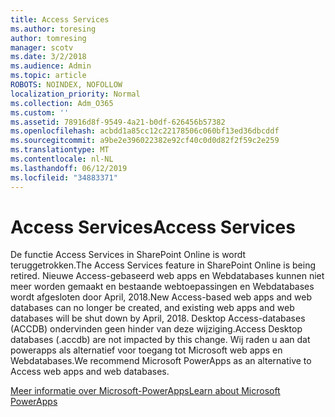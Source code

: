```yaml
---
title: Access Services
ms.author: toresing
author: tomresing
manager: scotv
ms.date: 3/2/2018
ms.audience: Admin
ms.topic: article
ROBOTS: NOINDEX, NOFOLLOW
localization_priority: Normal
ms.collection: Adm_O365
ms.custom: ''
ms.assetid: 78916d8f-9549-4a21-b0df-626456b57382
ms.openlocfilehash: acbdd1a85cc12c22178506c060bf13ed36dbcddf
ms.sourcegitcommit: a9be2e396022382e92cf40c0d0d82f2f59c2e259
ms.translationtype: MT
ms.contentlocale: nl-NL
ms.lasthandoff: 06/12/2019
ms.locfileid: "34883371"
---
```

# <a name="access-services"></a><span data-ttu-id="aaf9f-102">Access Services</span><span class="sxs-lookup"><span data-stu-id="aaf9f-102">Access Services</span></span>

<span data-ttu-id="aaf9f-103">De functie Access Services in SharePoint Online is wordt teruggetrokken.</span><span class="sxs-lookup"><span data-stu-id="aaf9f-103">The Access Services feature in SharePoint Online is being retired.</span></span> <span data-ttu-id="aaf9f-104">Nieuwe Access-gebaseerd web apps en Webdatabases kunnen niet meer worden gemaakt en bestaande webtoepassingen en Webdatabases wordt afgesloten door April, 2018.</span><span class="sxs-lookup"><span data-stu-id="aaf9f-104">New Access-based web apps and web databases can no longer be created, and existing web apps and web databases will be shut down by April, 2018.</span></span> <span data-ttu-id="aaf9f-105">Desktop Access-databases (ACCDB) ondervinden geen hinder van deze wijziging.</span><span class="sxs-lookup"><span data-stu-id="aaf9f-105">Access Desktop databases (.accdb) are not impacted by this change.</span></span> <span data-ttu-id="aaf9f-106">Wij raden u aan dat powerapps als alternatief voor toegang tot Microsoft web apps en Webdatabases.</span><span class="sxs-lookup"><span data-stu-id="aaf9f-106">We recommend Microsoft PowerApps as an alternative to Access web apps and web databases.</span></span> 
  
[<span data-ttu-id="aaf9f-107">Meer informatie over Microsoft-PowerApps</span><span class="sxs-lookup"><span data-stu-id="aaf9f-107">Learn about Microsoft PowerApps</span></span>](https://powerapps.microsoft.com/)
  
